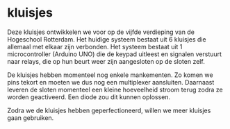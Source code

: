 # kluisjes
Deze kluisjes ontwikkelen we voor op de vijfde verdieping van de Hogeschool Rotterdam. Het huidige systeem bestaat uit 6 kluisjes die allemaal met elkaar zijn verbonden. Het systeem bestaat uit 1 microcontroller (Arduino UNO) die de keypad uitleest en signalen verstuurt naar relays, die op hun beurt weer zijn aangesloten op de sloten zelf.

De kluisjes hebben momenteel nog enkele mankementen. Zo komen we pins tekort en moeten we dus nog een multiplexer aansluiten. Daarnaast leveren de sloten momenteel een kleine hoeveelheid stroom terug zodra ze worden geactiveerd. Een diode zou dit kunnen oplossen.

Zodra we de kluisjes hebben geperfectioneerd, willen we meer kluisjes gaan gebruiken.

